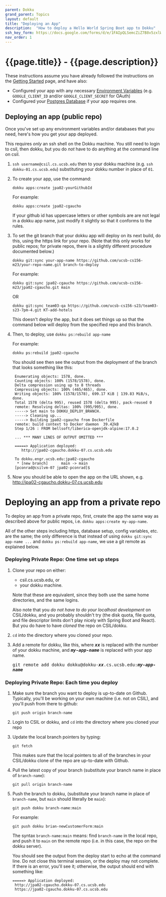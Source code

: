 ```yaml
---
parent: Dokku
grand_parent: Topics
layout: default
title: "Deploying an App"
description:  "How to deploy a Hello World Spring Boot app to Dokku"
ssh_key_form: https://docs.google.com/forms/d/e/1FAIpQLSemcZiZ7B8v5zxlWmaWw-YRkr4dip_t6qgpinYoo9xchw_IOg/viewform
nav_order: 1
---
```


# {{page.title}} - {{page.description}}

These instructions assume you have already followed the instructions 
on the [Getting Started](https://ucsb-cs156.github.io/topics/dokku/getting_started.html) page, and have also:

* Configured your app with any necessary [Environment Variables](/topics/dokku/environment_variables.html) (e.g. `GOOGLE_CLIENT_ID` and/or `GOOGLE_CLIENT_SECRET` for OAuth)
* Configured your [Postgres Database](/topics/dokku/postgres_database.html) if your app requires one.

## Deploying an app (public repo)

Once you've set up any environment variables and/or databases that you need, here's how you get
your app deployed.

This requires *only* an ssh shell on the Dokku machine.  You still need to login to csil, then dokku, but you do *not* have to do anything at the command line on csil.

1. `ssh username@csil.cs.ucsb.edu` then to your dokku machine (e.g. `ssh dokku-01.cs.ucsb.edu`) substituting your dokku number in place of `01`.

2. To create your app, use the command:

   ```
   dokku apps:create jpa02-yourGithubId
   ```

   For example:
   
   ```
   dokku apps:create jpa02-cgaucho
   ```

   If your github id has uppercase letters or other symbols are are not legal in a dokku app name, just modify it slightly so that it
   conforms to the rules.

2. To set the git branch that your dokku app will deploy on its next build, do this, using the https link for your repo. (Note that this only works
   for public repos; for private repos, there is a slightly different procedure documented below.)
   
   ```
   dokku git:sync your-app-name https://github.com/ucsb-cs156-m23/your-repo-name.git branch-to-deploy
   ```

   For example:
   ```
   dokku git:sync jpa02-cgaucho https://github.com/ucsb-cs156-m23/jpa02-cgaucho.git main
   ```

   OR

   ```
   dokku git:sync team03-qa https://github.com/ucsb-cs156-s23/team03-s23-7pm-4.git KT-add-hotels
   ```

   This doesn't deploy the app, but it does set things up so that the command below will deploy from
   the specified repo and this branch.

4. Then, to deploy, use `dokku ps:rebuild app-name`
   
   For example:
   ```
   dokku ps:rebuild jpa02-cgaucho
   ```
   You should see then see the output from the deployment of the branch that looks something like this:
   
  
   ```
    Enumerating objects: 1578, done.
    Counting objects: 100% (1578/1578), done.
    Delta compression using up to 8 threads
    Compressing objects: 100% (465/465), done.
    Writing objects: 100% (1578/1578), 699.17 KiB | 139.83 MiB/s, done.
    Total 1578 (delta 995), reused 1578 (delta 995), pack-reused 0
    remote: Resolving deltas: 100% (995/995), done.
    -----> Set main to DOKKU_DEPLOY_BRANCH.
    -----> Cleaning up...
    -----> Building jpa02-cgaucho from Dockerfile
    remote: build context to Docker daemon  39.42kB
    Step 1/26 : FROM bellsoft/liberica-openjdk-alpine:17.0.2
    
    ... *** MANY LINES OF OUTPUT OMITTED ***
    
    =====> Application deployed:
       http://jpa02-cgaucho.dokku-07.cs.ucsb.edu
   
    To dokku.engr.ucsb.edu:jpa02-cgaucho
     * [new branch]      main -> main
    [pconrad@csilvm-07 jpa02-pconrad]$ 
   ```
5. Now you should be able to open the app on the URL shown, e.g. <http://jpa02-cgaucho.dokku-07.cs.ucsb.edu>

# Deploying an app from a private repo

To deploy an app from a private repo, first, create the app the same way as described above for public repos, i.e. 
`dokku apps:create my-app-name`.

All of the other steps including https, database setup, config variables, etc. are the same; the only difference is that
instead of using `dokku git:sync app-name ...` and `dokku ps:rebuild app-name`, we use a git remote as explained below.

### Deploying Private Repo: One time set up steps

1. Clone your repo on either:
   * csil.cs.ucsb.edu, or
   * your dokku machine.

   Note that these are equivalent, since they both use the same home directories, and the same logins.

   Also note that you *do not have to do your localhost development* on CSIL/dokku, and you probably shouldn't try (the disk quota, file quota, and     file descriptor limits don't play nicely with Spring Boot and React).   But you do have to have *cloned* the repo on CSIL/dokku.

2. `cd` into the directory where you cloned your repo.
3.  Add a remote for dokku, like this, where <tt><b><i>xx</i></b></tt> is replaced with the number of your dokku machine, and
    <tt><b><i>my-app-name</i></b></tt> is replaced with your app name.

    <p><tt>git remote add dokku dokku@dokku-<b><i>xx</i></b>.cs.ucsb.edu:<b><i>my-app-name</i></b></tt></p> 

### Deploying Private Repo: Each time you deploy

1. Make sure the branch you want to deploy is up-to-date on Github.  Typically, you'll be working on your own machine (i.e. not on CSIL), and
   you'll push from there to github:

   ```
   git push origin branch-name
   ```

2. Login to CSIL or dokku, and `cd` into the directory where you cloned your repo
3. Update the local branch pointers by typing:
   ```
   git fetch
   ```

   This makes sure that the local pointers to all of the branches in your CSIL/dokku clone of the repo are up-to-date with Github.
4. Pull the latest copy of your branch (substitute your branch name in place of `branch-name`):
   ```
   git pull origin branch-name
   ```

5. Push the branch to dokku, (substitute your branch name in place of `branch-name`, but `main` should literally be `main`):
   ```
   git push dokku branch-name:main
   ```

   For example:
   ```
   git push dokku brian-newCustomerForm:main
   ```

   The syntax `branch-name:main` means: find `branch-name` in the local repo, and push it to `main` on the remote repo (i.e. in this case,
   the repo on the dokku server).

   You should see the output from the deploy start to echo at the command line.  Do not close this terminal session, or the deploy
   may not complete.  If there is an error, you'll see it; otherwise, the output should end with something like:

   ```
   =====> Application deployed:
    http://jpa02-cgaucho.dokku-07.cs.ucsb.edu
    https://jpa02-cgaucho.dokku-07.cs.ucsb.edu
   ```

